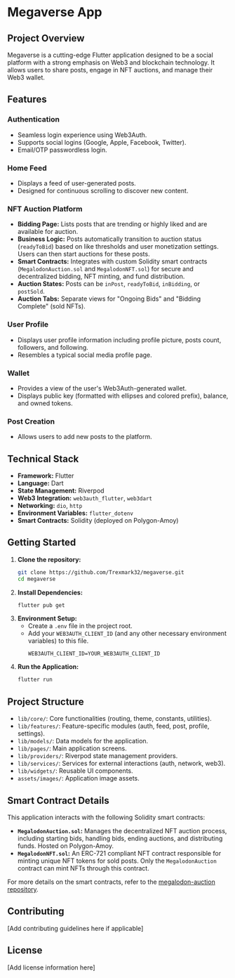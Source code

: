 # Megaverse App

## Project Overview

Megaverse is a cutting-edge Flutter application designed to be a social platform with a strong emphasis on Web3 and blockchain technology. It allows users to share posts, engage in NFT auctions, and manage their Web3 wallet.

## Features

### Authentication
- Seamless login experience using Web3Auth.
- Supports social logins (Google, Apple, Facebook, Twitter).
- Email/OTP passwordless login.

### Home Feed
- Displays a feed of user-generated posts.
- Designed for continuous scrolling to discover new content.

### NFT Auction Platform
- **Bidding Page:** Lists posts that are trending or highly liked and are available for auction.
- **Business Logic:** Posts automatically transition to auction status (`readyToBid`) based on like thresholds and user monetization settings. Users can then start auctions for these posts.
- **Smart Contracts:** Integrates with custom Solidity smart contracts (`MegalodonAuction.sol` and `MegalodonNFT.sol`) for secure and decentralized bidding, NFT minting, and fund distribution.
- **Auction States:** Posts can be `inPost`, `readyToBid`, `inBidding`, or `postSold`.
- **Auction Tabs:** Separate views for "Ongoing Bids" and "Bidding Complete" (sold NFTs).

### User Profile
- Displays user profile information including profile picture, posts count, followers, and following.
- Resembles a typical social media profile page.

### Wallet
- Provides a view of the user's Web3Auth-generated wallet.
- Displays public key (formatted with ellipses and colored prefix), balance, and owned tokens.

### Post Creation
- Allows users to add new posts to the platform.

## Technical Stack

- **Framework:** Flutter
- **Language:** Dart
- **State Management:** Riverpod
- **Web3 Integration:** `web3auth_flutter`, `web3dart`
- **Networking:** `dio`, `http`
- **Environment Variables:** `flutter_dotenv`
- **Smart Contracts:** Solidity (deployed on Polygon-Amoy)

## Getting Started

1.  **Clone the repository:**
    ```bash
    git clone https://github.com/Trexmark32/megaverse.git
    cd megaverse
    ```
2.  **Install Dependencies:**
    ```bash
    flutter pub get
    ```
3.  **Environment Setup:**
    - Create a `.env` file in the project root.
    - Add your `WEB3AUTH_CLIENT_ID` (and any other necessary environment variables) to this file.
      ```
      WEB3AUTH_CLIENT_ID=YOUR_WEB3AUTH_CLIENT_ID
      ```
4.  **Run the Application:**
    ```bash
    flutter run
    ```

## Project Structure

- `lib/core/`: Core functionalities (routing, theme, constants, utilities).
- `lib/features/`: Feature-specific modules (auth, feed, post, profile, settings).
- `lib/models/`: Data models for the application.
- `lib/pages/`: Main application screens.
- `lib/providers/`: Riverpod state management providers.
- `lib/services/`: Services for external interactions (auth, network, web3).
- `lib/widgets/`: Reusable UI components.
- `assets/images/`: Application image assets.

## Smart Contract Details

This application interacts with the following Solidity smart contracts:

- **`MegalodonAuction.sol`:** Manages the decentralized NFT auction process, including starting bids, handling bids, ending auctions, and distributing funds. Hosted on Polygon-Amoy.
- **`MegalodonNFT.sol`:** An ERC-721 compliant NFT contract responsible for minting unique NFT tokens for sold posts. Only the `MegalodonAuction` contract can mint NFTs through this contract.

For more details on the smart contracts, refer to the [megalodon-auction repository](https://github.com/Trexmark32/megalodon-auction).

## Contributing

[Add contributing guidelines here if applicable]

## License

[Add license information here]
